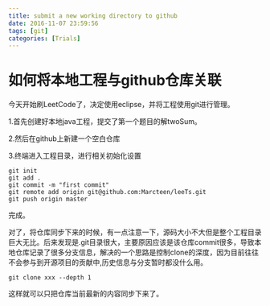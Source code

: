 ```yaml
---
title: submit a new working directory to github
date: 2016-11-07 23:59:56
tags: [git]
categories: [Trials]
---
```

# 如何将本地工程与github仓库关联
今天开始刷LeetCode了，决定使用eclipse，并将工程使用git进行管理。
<!--more-->
1.首先创建好本地java工程，提交了第一个题目的解twoSum。

2.然后在github上新建一个空白仓库

3.终端进入工程目录，进行相关初始化设置

	git init
	git add .
	git commit -m "first commit"
	git remote add origin git@github.com:Marcteen/leeTs.git
	git push origin master
完成。

对了，将仓库同步下来的时候，有一点注意一下，源码大小不大但是整个工程目录巨大无比。后来发现是.git目录很大，主要原因应该是该仓库commit很多，导致本地仓库记录了很多分支信息，解决的一个思路是控制clone的深度，因为目前往往不会参与到开源项目的贡献中,历史信息与分支暂时都没什么用。

	git clone xxx --depth 1
这样就可以只把仓库当前最新的内容同步下来了。


